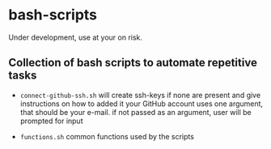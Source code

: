 # bash-scripts

Under development, use at your on risk.

## Collection of bash scripts to automate repetitive tasks

* `connect-github-ssh.sh`
    will create ssh-keys if none are present and give instructions on how to added it your GitHub account
    uses one argument, that should be your e-mail. if not passed as an argument, user will be prompted for input

* `functions.sh`
    common functions used by the scripts

